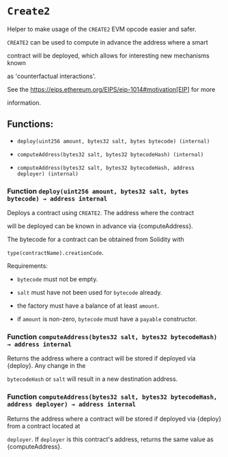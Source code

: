 # `Create2`

Helper to make usage of the `CREATE2` EVM opcode easier and safer.

`CREATE2` can be used to compute in advance the address where a smart

contract will be deployed, which allows for interesting new mechanisms known

as 'counterfactual interactions'.

See the https://eips.ethereum.org/EIPS/eip-1014#motivation[EIP] for more

information.

## Functions:

- `deploy(uint256 amount, bytes32 salt, bytes bytecode) (internal)`

- `computeAddress(bytes32 salt, bytes32 bytecodeHash) (internal)`

- `computeAddress(bytes32 salt, bytes32 bytecodeHash, address deployer) (internal)`

### Function `deploy(uint256 amount, bytes32 salt, bytes bytecode) → address internal`

Deploys a contract using `CREATE2`. The address where the contract

will be deployed can be known in advance via {computeAddress}.

The bytecode for a contract can be obtained from Solidity with

`type(contractName).creationCode`.

Requirements:

- `bytecode` must not be empty.

- `salt` must have not been used for `bytecode` already.

- the factory must have a balance of at least `amount`.

- if `amount` is non-zero, `bytecode` must have a `payable` constructor.

### Function `computeAddress(bytes32 salt, bytes32 bytecodeHash) → address internal`

Returns the address where a contract will be stored if deployed via {deploy}. Any change in the

`bytecodeHash` or `salt` will result in a new destination address.

### Function `computeAddress(bytes32 salt, bytes32 bytecodeHash, address deployer) → address internal`

Returns the address where a contract will be stored if deployed via {deploy} from a contract located at

`deployer`. If `deployer` is this contract's address, returns the same value as {computeAddress}.
